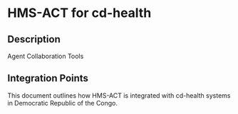 # HMS-ACT for cd-health

## Description

Agent Collaboration Tools

## Integration Points

This document outlines how HMS-ACT is integrated with cd-health systems in Democratic Republic of the Congo.
